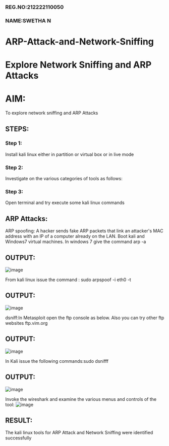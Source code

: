 ### REG.NO:212222110050
### NAME:SWETHA N
# ARP-Attack-and-Network-Sniffing
# Explore Network Sniffing and ARP Attacks

# AIM:

To explore network sniffing and ARP Attacks

## STEPS:

### Step 1:

Install kali linux either in partition or virtual box or in live mode

### Step 2:

Investigate on the various categories of tools as follows:


### Step 3:
Open terminal and try execute some kali linux commands

## ARP Attacks:  
ARP spoofing: A hacker sends fake ARP packets that link an attacker's MAC address with an IP of a computer already on the LAN. 
Boot kali and Windows7 virtual machines.
In windows 7 give the command arp -a
## OUTPUT:
![image](https://github.com/user-attachments/assets/a8ae50cc-6534-4d16-97a1-b3cec8fa7adf)

From kali linux issue the command : sudo arpspoof -i eth0 -t
## OUTPUT:
![image](https://github.com/user-attachments/assets/07d72b2d-3701-4784-a048-747b5dc0736f)


 dsniff:In Metasploit open the ftp console as below. Also you can try other ftp websites ftp.vim.org

## OUTPUT:
![image](https://github.com/user-attachments/assets/ebc17a33-534d-4321-bff2-b6bec9054cde)

In Kali issue the following commands:sudo dsnifff
## OUTPUT:
![image](https://github.com/user-attachments/assets/76eaa89c-e1ac-474b-882d-5105d4ab96bc)


Invoke the wireshark and examine the various menus  and controls of the tool:
![image](https://github.com/user-attachments/assets/7fda6261-d6d4-4585-8fc4-8286e90215f4)



## RESULT:
The kali linux tools for ARP Attack and Network Sniffing were identified successfully
